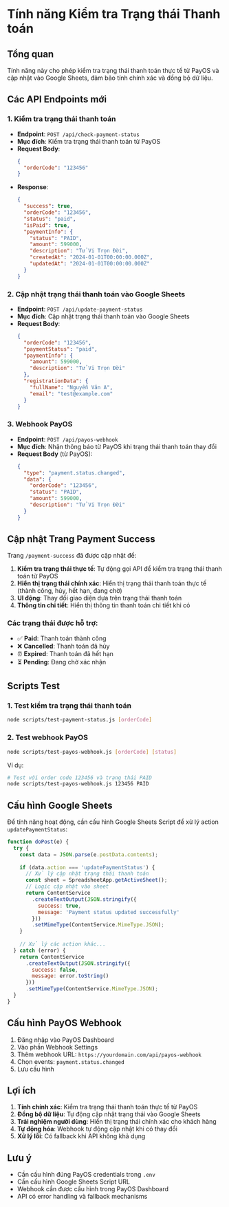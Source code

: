 # Tính năng Kiểm tra Trạng thái Thanh toán

## Tổng quan

Tính năng này cho phép kiểm tra trạng thái thanh toán thực tế từ PayOS và cập nhật vào Google Sheets, đảm bảo tính chính xác và đồng bộ dữ liệu.

## Các API Endpoints mới

### 1. Kiểm tra trạng thái thanh toán
- **Endpoint**: `POST /api/check-payment-status`
- **Mục đích**: Kiểm tra trạng thái thanh toán từ PayOS
- **Request Body**:
  ```json
  {
    "orderCode": "123456"
  }
  ```
- **Response**:
  ```json
  {
    "success": true,
    "orderCode": "123456",
    "status": "paid",
    "isPaid": true,
    "paymentInfo": {
      "status": "PAID",
      "amount": 599000,
      "description": "Tử Vi Trọn Đời",
      "createdAt": "2024-01-01T00:00:00.000Z",
      "updatedAt": "2024-01-01T00:00:00.000Z"
    }
  }
  ```

### 2. Cập nhật trạng thái thanh toán vào Google Sheets
- **Endpoint**: `POST /api/update-payment-status`
- **Mục đích**: Cập nhật trạng thái thanh toán vào Google Sheets
- **Request Body**:
  ```json
  {
    "orderCode": "123456",
    "paymentStatus": "paid",
    "paymentInfo": {
      "amount": 599000,
      "description": "Tử Vi Trọn Đời"
    },
    "registrationData": {
      "fullName": "Nguyễn Văn A",
      "email": "test@example.com"
    }
  }
  ```

### 3. Webhook PayOS
- **Endpoint**: `POST /api/payos-webhook`
- **Mục đích**: Nhận thông báo từ PayOS khi trạng thái thanh toán thay đổi
- **Request Body** (từ PayOS):
  ```json
  {
    "type": "payment.status.changed",
    "data": {
      "orderCode": "123456",
      "status": "PAID",
      "amount": 599000,
      "description": "Tử Vi Trọn Đời"
    }
  }
  ```

## Cập nhật Trang Payment Success

Trang `/payment-success` đã được cập nhật để:

1. **Kiểm tra trạng thái thực tế**: Tự động gọi API để kiểm tra trạng thái thanh toán từ PayOS
2. **Hiển thị trạng thái chính xác**: Hiển thị trạng thái thanh toán thực tế (thành công, hủy, hết hạn, đang chờ)
3. **UI động**: Thay đổi giao diện dựa trên trạng thái thanh toán
4. **Thông tin chi tiết**: Hiển thị thông tin thanh toán chi tiết khi có

### Các trạng thái được hỗ trợ:
- ✅ **Paid**: Thanh toán thành công
- ❌ **Cancelled**: Thanh toán đã hủy
- ⏰ **Expired**: Thanh toán đã hết hạn
- ⏳ **Pending**: Đang chờ xác nhận

## Scripts Test

### 1. Test kiểm tra trạng thái thanh toán
```bash
node scripts/test-payment-status.js [orderCode]
```

### 2. Test webhook PayOS
```bash
node scripts/test-payos-webhook.js [orderCode] [status]
```

Ví dụ:
```bash
# Test với order code 123456 và trạng thái PAID
node scripts/test-payos-webhook.js 123456 PAID
```

## Cấu hình Google Sheets

Để tính năng hoạt động, cần cấu hình Google Sheets Script để xử lý action `updatePaymentStatus`:

```javascript
function doPost(e) {
  try {
    const data = JSON.parse(e.postData.contents);
    
    if (data.action === 'updatePaymentStatus') {
      // Xử lý cập nhật trạng thái thanh toán
      const sheet = SpreadsheetApp.getActiveSheet();
      // Logic cập nhật vào sheet
      return ContentService
        .createTextOutput(JSON.stringify({
          success: true,
          message: 'Payment status updated successfully'
        }))
        .setMimeType(ContentService.MimeType.JSON);
    }
    
    // Xử lý các action khác...
  } catch (error) {
    return ContentService
      .createTextOutput(JSON.stringify({
        success: false,
        message: error.toString()
      }))
      .setMimeType(ContentService.MimeType.JSON);
  }
}
```

## Cấu hình PayOS Webhook

1. Đăng nhập vào PayOS Dashboard
2. Vào phần Webhook Settings
3. Thêm webhook URL: `https://yourdomain.com/api/payos-webhook`
4. Chọn events: `payment.status.changed`
5. Lưu cấu hình

## Lợi ích

1. **Tính chính xác**: Kiểm tra trạng thái thanh toán thực tế từ PayOS
2. **Đồng bộ dữ liệu**: Tự động cập nhật trạng thái vào Google Sheets
3. **Trải nghiệm người dùng**: Hiển thị trạng thái chính xác cho khách hàng
4. **Tự động hóa**: Webhook tự động cập nhật khi có thay đổi
5. **Xử lý lỗi**: Có fallback khi API không khả dụng

## Lưu ý

- Cần cấu hình đúng PayOS credentials trong `.env`
- Cần cấu hình Google Sheets Script URL
- Webhook cần được cấu hình trong PayOS Dashboard
- API có error handling và fallback mechanisms
